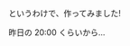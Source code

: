 というわけで、作ってみました!

昨日の 20:00 くらいから... <!-- .element: class="fragment" data-fragment-index="1" style="font-size: 200%" -->
